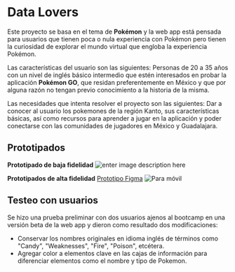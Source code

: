 # Data Lovers

Este proyecto se basa en el tema de **Pokémon** y la web app está pensada para usuarios que tienen poca o nula experiencia con Pokémon pero tienen la curiosidad de explorar el mundo virtual que engloba la experiencia Pokémon.

Las características del usuario son las siguientes:
Personas de 20 a 35 años con un nivel de inglés básico intermedio que estén interesados en probar la aplicación **Pokémon GO**, que residan preferentemente en México y que por alguna razón no tengan previo conocimiento a la historia de la misma.

Las necesidades que intenta resolver el proyecto son las siguientes:
Dar a conocer al usuario los pokemones de la región Kanto, sus características básicas, así como recursos para aprender a jugar en la aplicación y poder conectarse con las comunidades de jugadores en México y Guadalajara.

## Prototipados
 **Prototipado de baja fidelidad**
 ![enter image description here](https://i.imgur.com/xZ10EPc.jpg )

**Prototipados de alta fidelidad**
[Prototipo Figma](https://www.figma.com/proto/BZYDY1qfg8lAvVS7KLIne2ie/Untitled?node-id=122:6&scaling=scale-down)
![Para móvil](https://i.imgur.com/k4hoT39.png)
## Testeo con usuarios

Se hizo una prueba preliminar con dos usuarios ajenos al bootcamp en una versión beta de la web app y dieron como resultado dos modificaciones:
- Conservar los nombres originales en idioma inglés de términos como "Candy", "Weaknesses", "Fire", "Poison", etcétera.
- Agregar color a elementos clave en las cajas de información para diferenciar elementos como el nombre y tipo de Pokemon.

